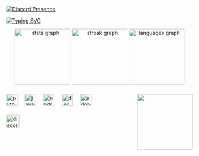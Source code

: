 [![Discord Presence](https://lanyard.cnrad.dev/api/638157258659856404?theme=dark&showDisplayName=false&idleMessage=Intermediate%20Developer%20and%20Student)](https://discord.com/users/638157258659856404)

[![Typing SVG](https://readme-typing-svg.herokuapp.com?font=Roboto+Mono&pause=1000&color=692CE9&background=FF000000&center=true&vCenter=true&width=650&lines=%F0%9F%91%BE+Hello!+I%E2%80%99m+MaazXDD+An+Front+End+Developer;%F0%9F%94%A7+Specializing+in+creating+Discord+bots+and+codez;%F0%9F%92%BB+I+use+Html+and+JavaScript.;%F0%9F%A9%B8+I+Create+Discord-Bots+&+Nukers+&+Websites+Other+Things)](https://git.io/typing-svg)
<div align="center">
  <img src="https://github-readme-stats.vercel.app/api?username=MaazXDD&hide_title=false&hide_rank=false&show_icons=true&include_all_commits=true&count_private=true&disable_animations=false&theme=aura&locale=en&hide_border=false&order=1" height="150" alt="stats graph"  />
  <img src="https://streak-stats.demolab.com?user=MaazXDD&locale=en&mode=daily&theme=aura&hide_border=false&border_radius=5" height="150" alt="streak graph"  />
 <img src="https://github-readme-stats.vercel.app/api/top-langs?username=MaazXDD&locale=en&hide_title=false&layout=compact&card_width=320&theme=aura&hide_border=false&order=2" height="150" alt="languages graph"  />
</div>

###

<img align="right" height="150" src="https://media.discordapp.net/attachments/1330525315084062822/1332694510140133407/lylies.gif?ex=67a5593b&is=67a407bb&hm=aa4ce353bc3578918c6ab9064add8e101990f7c5dda86cc7f05986fcf3656520&="  />

###

<div align="left">
  <img src="https://cdn.jsdelivr.net/gh/devicons/devicon/icons/python/python-original.svg" height="30" alt="python logo"  />
  <img width="12" />
  <img src="https://cdn.jsdelivr.net/gh/devicons/devicon/icons/javascript/javascript-original.svg" height="30" alt="javascript logo"  />
  <img width="12" />
  <img src="https://cdn.jsdelivr.net/gh/devicons/devicon/icons/android/android-original.svg" height="30" alt="android logo"  />
  <img width="12" />
  <img src="https://skillicons.dev/icons?i=discord" height="30" alt="discord logo"  />
  <img width="12" />
  <img src="https://skillicons.dev/icons?i=ps" height="30" alt="adobephotoshop logo"  />
</div>

###

<div align="left">
  <a href="https://discord.com/invite/query" target="_blank">
    <img src="https://img.shields.io/static/v1?message=Discord&logo=discord&label=&color=7289DA&logoColor=white&labelColor=&style=for-the-badge" height="35" alt="discord logo"  />
  </a>
</div>

###

<br clear="both">

###
